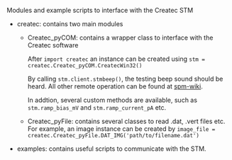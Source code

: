 Modules and example scripts to interface with the Createc STM

- createc: contains two main modules
   - Createc_pyCOM: contains a wrapper class to interface with the Createc software
   
        After `import createc` an instance can be created using
        `stm = createc.Createc_pyCOM.CreatecWin32()`

        By calling `stm.client.stmbeep()`, the testing beep sound should be heard.
        All other remote operation can be found at [spm-wiki](http://archive.today/I7Aw0).
        
        In addtion, several custom methods are available, such as
        `stm.ramp_bias_mV` and `stm.ramp_current_pA` etc.

   - Createc_pyFile: contains several classes to read .dat, .vert files etc.
        For example, an image instance can be created by 
        `image_file = createc.Createc_pyFile.DAT_IMG('path/to/filename.dat')`

- examples: contains useful scripts to communicate with the STM.
